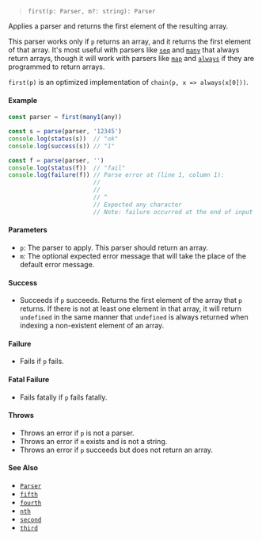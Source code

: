 <!--
 Copyright (c) 2020 Thomas J. Otterson
 
 This software is released under the MIT License.
 https://opensource.org/licenses/MIT
-->

> `first(p: Parser, m?: string): Parser`

Applies a parser and returns the first element of the resulting array.

This parser works only if `p` returns an array, and it returns the first element of that array. It's most useful with parsers like [`seq`](seq.md) and [`many`](many.md) that always return arrays, though it will work with parsers like [`map`](map.md) and [`always`](always.md) if they are programmed to return arrays.

`first(p)` is an optimized implementation of `chain(p, x => always(x[0]))`.

#### Example

```javascript
const parser = first(many1(any))

const s = parse(parser, '12345')
console.log(status(s))  // "ok"
console.log(success(s)) // "1"

const f = parse(parser, '')
console.log(status(f))  // "fail"
console.log(failure(f)) // Parse error at (line 1, column 1):
                        //
                        // 
                        // ^
                        // Expected any character
                        // Note: failure occurred at the end of input
```

#### Parameters

* `p`: The parser to apply. This parser should return an array.
* `m`: The optional expected error message that will take the place of the default error message.

#### Success

* Succeeds if `p` succeeds. Returns the first element of the array that `p` returns. If there is not at least one element in that array, it will return `undefined` in the same manner that `undefined` is always returned when indexing a non-existent element of an array.

#### Failure

* Fails if `p` fails.

#### Fatal Failure

* Fails fatally if `p` fails fatally.

#### Throws

* Throws an error if `p` is not a parser.
* Throws an error if `m` exists and is not a string.
* Throws an error if `p` succeeds but does not return an array.

#### See Also

* [`Parser`](../types/parser.md)
* [`fifth`](fifth.md)
* [`fourth`](fourth.md)
* [`nth`](nth.md)
* [`second`](second.md)
* [`third`](third.md)